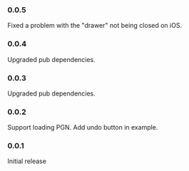 ### 0.0.5

Fixed a problem with the "drawer" not being closed on iOS.

### 0.0.4

Upgraded pub dependencies.

### 0.0.3

Upgraded pub dependencies.

### 0.0.2

Support loading PGN.
Add undo button in example.

### 0.0.1

Initial release